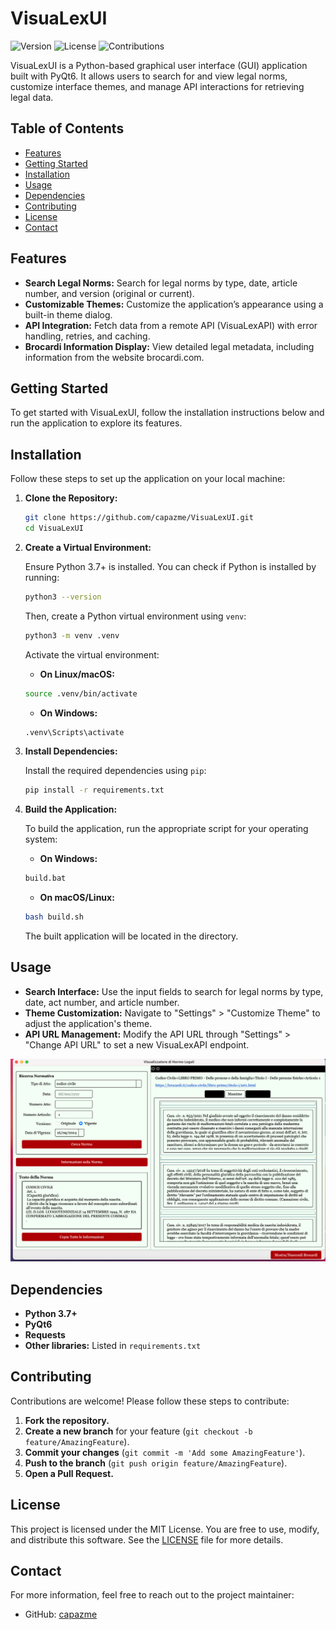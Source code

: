 # VisuaLexUI

![Version](https://img.shields.io/badge/version-0.0.5-blue) ![License](https://img.shields.io/badge/license-MIT-green) ![Contributions](https://img.shields.io/badge/contributions-welcome-orange)

VisuaLexUI is a Python-based graphical user interface (GUI) application built with PyQt6. It allows users to search for and view legal norms, customize interface themes, and manage API interactions for retrieving legal data.

## Table of Contents

- [Features](#features)
- [Getting Started](#getting-started)
- [Installation](#installation)
- [Usage](#usage)
- [Dependencies](#dependencies)
- [Contributing](#contributing)
- [License](#license)
- [Contact](#contact)

## Features

- **Search Legal Norms:** Search for legal norms by type, date, article number, and version (original or current).
- **Customizable Themes:** Customize the application’s appearance using a built-in theme dialog.
- **API Integration:** Fetch data from a remote API (VisuaLexAPI) with error handling, retries, and caching.
- **Brocardi Information Display:** View detailed legal metadata, including information from the website brocardi.com.

## Getting Started

To get started with VisuaLexUI, follow the installation instructions below and run the application to explore its features.

## Installation

Follow these steps to set up the application on your local machine:

1. **Clone the Repository:**

    ```bash
    git clone https://github.com/capazme/VisuaLexUI.git
    cd VisuaLexUI
    ```

2. **Create a Virtual Environment:**

   Ensure Python 3.7+ is installed. You can check if Python is installed by running:

    ```bash
    python3 --version
    ```

   Then, create a Python virtual environment using `venv`:

    ```bash
    python3 -m venv .venv
    ```

   Activate the virtual environment:

   - **On Linux/macOS:**

    ```bash
    source .venv/bin/activate
    ```

   - **On Windows:**

    ```bash
    .venv\Scripts\activate
    ```

3. **Install Dependencies:**

   Install the required dependencies using `pip`:

    ```bash
    pip install -r requirements.txt
    ```

4. **Build the Application:**

   To build the application, run the appropriate script for your operating system:

   - **On Windows:**

    ```bash
    build.bat
    ```

   - **On macOS/Linux:**

    ```bash
    bash build.sh
    ```

   The built application will be located in the directory.

## Usage

- **Search Interface:** Use the input fields to search for legal norms by type, date, act number, and article number.
- **Theme Customization:** Navigate to "Settings" > "Customize Theme" to adjust the application's theme.
- **API URL Management:** Modify the API URL through "Settings" > "Change API URL" to set a new VisuaLexAPI endpoint.

![Interfaccia Principale di VisuaLexUI](src/visualex_ui/resources/screen.png)

## Dependencies

- **Python 3.7+**
- **PyQt6**
- **Requests**
- **Other libraries:** Listed in `requirements.txt`

## Contributing

Contributions are welcome! Please follow these steps to contribute:

1. **Fork the repository.**
2. **Create a new branch** for your feature (`git checkout -b feature/AmazingFeature`).
3. **Commit your changes** (`git commit -m 'Add some AmazingFeature'`).
4. **Push to the branch** (`git push origin feature/AmazingFeature`).
5. **Open a Pull Request.**

## License

This project is licensed under the MIT License. You are free to use, modify, and distribute this software. See the [LICENSE](LICENSE) file for more details.

## Contact

For more information, feel free to reach out to the project maintainer:

- GitHub: [capazme](https://github.com/capazme)

